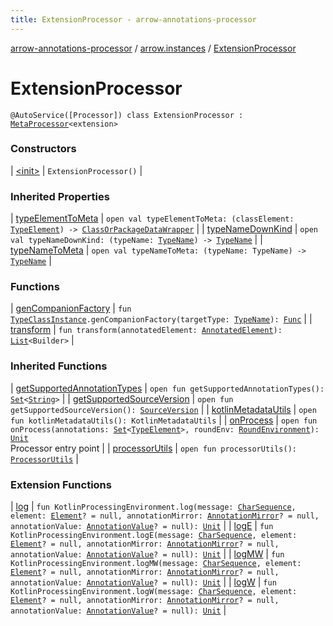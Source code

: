 ```yaml
---
title: ExtensionProcessor - arrow-annotations-processor
---
```


[arrow-annotations-processor](../../index.html) / [arrow.instances](../index.html) / [ExtensionProcessor](./index.html)

# ExtensionProcessor

`@AutoService([Processor]) class ExtensionProcessor : `[`MetaProcessor`](../../arrow.meta.processor/-meta-processor/index.html)`<extension>`

### Constructors

| [&lt;init&gt;](-init-.html) | `ExtensionProcessor()` |

### Inherited Properties

| [typeElementToMeta](../../arrow.meta.processor/-meta-processor/type-element-to-meta.html) | `open val typeElementToMeta: (classElement: `[`TypeElement`](http://docs.oracle.com/javase/6/docs/api/javax/lang/model/element/TypeElement.html)`) -> `[`ClassOrPackageDataWrapper`](../../arrow.common.utils/-class-or-package-data-wrapper/index.html) |
| [typeNameDownKind](../../arrow.meta.processor/-meta-processor/type-name-down-kind.html) | `open val typeNameDownKind: (typeName: `[`TypeName`](../../arrow.meta.ast/-type-name/index.html)`) -> `[`TypeName`](../../arrow.meta.ast/-type-name/index.html) |
| [typeNameToMeta](../../arrow.meta.processor/-meta-processor/type-name-to-meta.html) | `open val typeNameToMeta: (typeName: TypeName) -> `[`TypeName`](../../arrow.meta.ast/-type-name/index.html) |

### Functions

| [genCompanionFactory](gen-companion-factory.html) | `fun `[`TypeClassInstance`](../../arrow.meta.encoder/-type-class-instance/index.html)`.genCompanionFactory(targetType: `[`TypeName`](../../arrow.meta.ast/-type-name/index.html)`): `[`Func`](../../arrow.meta.ast/-func/index.html) |
| [transform](transform.html) | `fun transform(annotatedElement: `[`AnnotatedElement`](../../arrow.meta.processor/-meta-processor/-annotated-element/index.html)`): `[`List`](https://kotlinlang.org/api/latest/jvm/stdlib/kotlin.collections/-list/index.html)`<Builder>` |

### Inherited Functions

| [getSupportedAnnotationTypes](../../arrow.meta.processor/-meta-processor/get-supported-annotation-types.html) | `open fun getSupportedAnnotationTypes(): `[`Set`](https://kotlinlang.org/api/latest/jvm/stdlib/kotlin.collections/-set/index.html)`<`[`String`](https://kotlinlang.org/api/latest/jvm/stdlib/kotlin/-string/index.html)`>` |
| [getSupportedSourceVersion](../../arrow.meta.processor/-meta-processor/get-supported-source-version.html) | `open fun getSupportedSourceVersion(): `[`SourceVersion`](http://docs.oracle.com/javase/6/docs/api/javax/lang/model/SourceVersion.html) |
| [kotlinMetadataUtils](../../arrow.meta.processor/-meta-processor/kotlin-metadata-utils.html) | `open fun kotlinMetadataUtils(): KotlinMetadataUtils` |
| [onProcess](../../arrow.meta.processor/-meta-processor/on-process.html) | `open fun onProcess(annotations: `[`Set`](https://kotlinlang.org/api/latest/jvm/stdlib/kotlin.collections/-set/index.html)`<`[`TypeElement`](http://docs.oracle.com/javase/6/docs/api/javax/lang/model/element/TypeElement.html)`>, roundEnv: `[`RoundEnvironment`](http://docs.oracle.com/javase/6/docs/api/javax/annotation/processing/RoundEnvironment.html)`): `[`Unit`](https://kotlinlang.org/api/latest/jvm/stdlib/kotlin/-unit/index.html)<br>Processor entry point |
| [processorUtils](../../arrow.meta.processor/-meta-processor/processor-utils.html) | `open fun processorUtils(): `[`ProcessorUtils`](../../arrow.common.utils/-processor-utils/index.html) |

### Extension Functions

| [log](../../arrow.common.messager/me.eugeniomarletti.kotlin.processing.-kotlin-processing-environment/log.html) | `fun KotlinProcessingEnvironment.log(message: `[`CharSequence`](https://kotlinlang.org/api/latest/jvm/stdlib/kotlin/-char-sequence/index.html)`, element: `[`Element`](http://docs.oracle.com/javase/6/docs/api/javax/lang/model/element/Element.html)`? = null, annotationMirror: `[`AnnotationMirror`](http://docs.oracle.com/javase/6/docs/api/javax/lang/model/element/AnnotationMirror.html)`? = null, annotationValue: `[`AnnotationValue`](http://docs.oracle.com/javase/6/docs/api/javax/lang/model/element/AnnotationValue.html)`? = null): `[`Unit`](https://kotlinlang.org/api/latest/jvm/stdlib/kotlin/-unit/index.html) |
| [logE](../../arrow.common.messager/me.eugeniomarletti.kotlin.processing.-kotlin-processing-environment/log-e.html) | `fun KotlinProcessingEnvironment.logE(message: `[`CharSequence`](https://kotlinlang.org/api/latest/jvm/stdlib/kotlin/-char-sequence/index.html)`, element: `[`Element`](http://docs.oracle.com/javase/6/docs/api/javax/lang/model/element/Element.html)`? = null, annotationMirror: `[`AnnotationMirror`](http://docs.oracle.com/javase/6/docs/api/javax/lang/model/element/AnnotationMirror.html)`? = null, annotationValue: `[`AnnotationValue`](http://docs.oracle.com/javase/6/docs/api/javax/lang/model/element/AnnotationValue.html)`? = null): `[`Unit`](https://kotlinlang.org/api/latest/jvm/stdlib/kotlin/-unit/index.html) |
| [logMW](../../arrow.common.messager/me.eugeniomarletti.kotlin.processing.-kotlin-processing-environment/log-m-w.html) | `fun KotlinProcessingEnvironment.logMW(message: `[`CharSequence`](https://kotlinlang.org/api/latest/jvm/stdlib/kotlin/-char-sequence/index.html)`, element: `[`Element`](http://docs.oracle.com/javase/6/docs/api/javax/lang/model/element/Element.html)`? = null, annotationMirror: `[`AnnotationMirror`](http://docs.oracle.com/javase/6/docs/api/javax/lang/model/element/AnnotationMirror.html)`? = null, annotationValue: `[`AnnotationValue`](http://docs.oracle.com/javase/6/docs/api/javax/lang/model/element/AnnotationValue.html)`? = null): `[`Unit`](https://kotlinlang.org/api/latest/jvm/stdlib/kotlin/-unit/index.html) |
| [logW](../../arrow.common.messager/me.eugeniomarletti.kotlin.processing.-kotlin-processing-environment/log-w.html) | `fun KotlinProcessingEnvironment.logW(message: `[`CharSequence`](https://kotlinlang.org/api/latest/jvm/stdlib/kotlin/-char-sequence/index.html)`, element: `[`Element`](http://docs.oracle.com/javase/6/docs/api/javax/lang/model/element/Element.html)`? = null, annotationMirror: `[`AnnotationMirror`](http://docs.oracle.com/javase/6/docs/api/javax/lang/model/element/AnnotationMirror.html)`? = null, annotationValue: `[`AnnotationValue`](http://docs.oracle.com/javase/6/docs/api/javax/lang/model/element/AnnotationValue.html)`? = null): `[`Unit`](https://kotlinlang.org/api/latest/jvm/stdlib/kotlin/-unit/index.html) |

